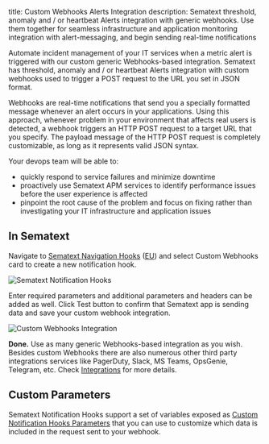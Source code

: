 title: Custom Webhooks Alerts Integration
description: Sematext threshold, anomaly and / or heartbeat Alerts integration with generic webhooks. Use them together for seamless infrastructure and application monitoring integration with alert-messaging, and begin sending real-time notifications 

Automate incident management of your IT services when a metric alert is triggered with our custom generic Webhooks-based integration. Sematext has threshold, anomaly and / or heartbeat Alerts integration with custom webhooks used to trigger a POST request to the URL you set in JSON format. 

Webhooks are real-time notifications that send you a specially formatted message whenever an alert occurs in your applications. Using this approach, whenever problem in your environment that affects real users is detected, a webhook triggers an HTTP POST request to a target URL that you specify. The payload message of the HTTP POST request is completely customizable, as long as it represents valid JSON syntax.

Your devops team will be able to:

- quickly respond to service failures and minimize downtime
- proactively use Sematext APM services to identify performance issues before the user experience is affected
- pinpoint the root cause of the problem and focus on fixing rather than investigating your IT infrastructure and application issues

## **In Sematext**

Navigate to [Sematext Navigation Hooks](https://apps.sematext.com/ui/hooks/create) ([EU](https://apps.eu.sematext.com/ui/hooks/create)) and select Custom Webhooks card to create a new notification hook.

![Sematext Notification Hooks](../images/integrations/sematext-notification-hooks.png "Sematext Notification Hook")

Enter required parameters and additional parameters and headers can be added as well. Click Test button to confirm that Sematext app is sending data and save your custom webhook integration.

![Custom Webhooks Integration](../images/integrations/custom-webhook.png "Create Custom Webhooks Integration")

**Done.** Use as many generic Webhooks-based integration as you wish.  Besides custom Webhooks there are also numerous other third party integrations services like PagerDuty, Slack, MS Teams, OpsGenie, Telegram, etc. Check [Integrations](/docs/integration/) for more details.

## Custom Parameters

Sematext Notification Hooks support a set of variables exposed as [Custom Notification Hooks Parameters](/docs/integration/alerts-webhooks-custom-params/) that you can use to customize which data is included in the request sent to your webhook.
